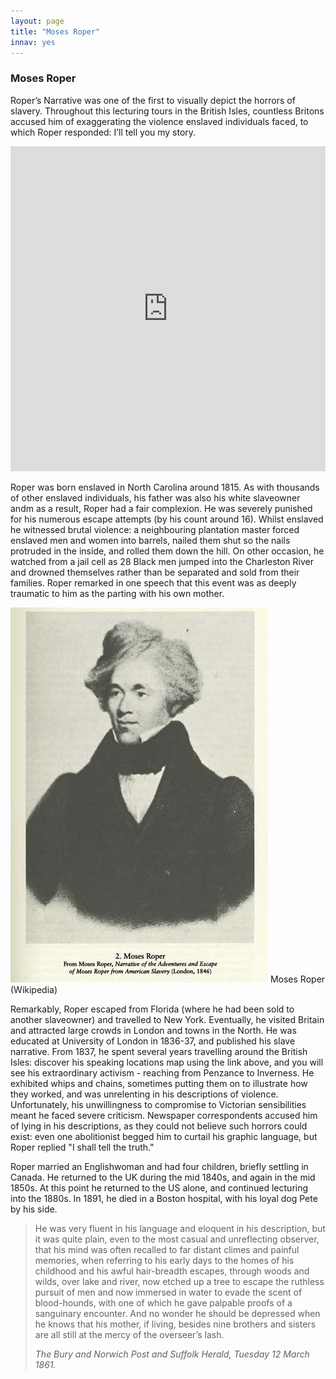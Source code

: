 ```yaml
---
layout: page
title: "Moses Roper"
innav: yes
---
```


### Moses Roper

Roper’s Narrative was one of the first to visually depict the horrors of slavery. Throughout this lecturing tours in the British Isles, countless Britons accused him of exaggerating the violence enslaved individuals faced, to which Roper responded: I’ll tell you my story.

<iframe width="100%" height="520" frameborder="0" src="https://murray7872.carto.com/builder/cec2f415-8975-44f7-a274-36e2a3ef4ade/embed" allowfullscreen webkitallowfullscreen mozallowfullscreen oallowfullscreen msallowfullscreen></iframe>


Roper was born enslaved in North Carolina around 1815. As with thousands of other enslaved individuals, his father was also his white slaveowner andm as a result, Roper had a fair complexion. He was severely punished for his numerous escape attempts (by his count around 16). Whilst enslaved he witnessed brutal violence: a neighbouring plantation master forced enslaved men and women into barrels, nailed them shut so the nails protruded in the inside, and rolled them down the hill. On other occasion, he watched from a jail cell as 28 Black men jumped into the Charleston River and drowned themselves rather than be separated and sold from their families. Roper remarked in one speech that this event was as deeply traumatic to him as the parting with his own mother.

![Picture of Moses Roper](/img/Moses_Roper.jpg)
<span class="caption text-muted">Moses Roper (Wikipedia)</span>

Remarkably, Roper escaped from Florida (where he had been sold to another slaveowner) and travelled to New York. Eventually, he visited Britain and attracted large crowds in London and towns in the North. He was educated at University of London in 1836-37, and published his slave narrative. From 1837, he spent several years travelling around the British Isles: discover his speaking locations map using the link above, and you will see his extraordinary activism - reaching from Penzance to Inverness. He exhibited whips and chains, sometimes putting them on to illustrate how they worked, and was unrelenting in his descriptions of violence. Unfortunately, his unwillingness to compromise to Victorian sensibilities meant he faced severe criticism. Newspaper correspondents accused him of lying in his descriptions, as they could not believe such horrors could exist: even one abolitionist begged him to curtail his graphic language, but Roper replied "I shall tell the truth."

Roper married an Englishwoman and had four children, briefly settling in Canada. He returned to the UK during the mid 1840s, and again in the mid 1850s. At this point he returned to the US alone, and continued lecturing into the 1880s. In 1891, he died in a Boston hospital, with his loyal dog Pete by his side.

> He was very fluent in his language and eloquent in his description, but it was quite plain, even to the most casual and unreflecting observer, that his mind was often recalled to far distant climes and painful memories, when referring to his early days to the homes of his childhood and his awful hair-breadth escapes, through woods and wilds, over lake and river, now etched up a tree to escape the ruthless pursuit of men and now immersed in water to evade the scent of blood-hounds, with one of which he gave palpable proofs of a sanguinary encounter. And no wonder he should be depressed when he knows that his mother, if living, besides nine brothers and sisters are all still at the mercy of the overseer’s lash.
> <footer><cite>The Bury and Norwich Post and Suffolk Herald, Tuesday 12 March 1861.</cite></footer>

